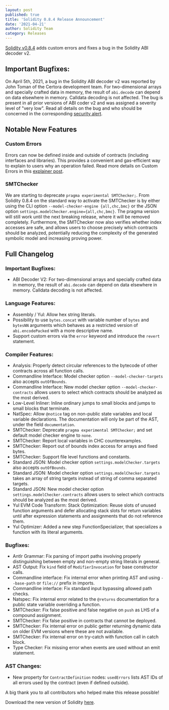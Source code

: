 ```yaml
---
layout: post
published: true
title: 'Solidity 0.8.4 Release Announcement'
date: '2021-04-21'
author: Solidity Team
category: Releases
---
```


[Solidity v0.8.4](https://github.com/ethereum/solidity/releases/tag/v0.8.4) adds custom errors and fixes a bug in the Solidity ABI decoder v2.

## Important Bugfixes:

On April 5th, 2021, a bug in the Solidity ABI decoder v2 was reported by John Toman of the Certora development team. For two-dimensional arrays and specially crafted data in memory, the result of ``abi.decode`` can depend on data elsewhere in memory. Calldata decoding is not affected. The bug is present in all prior versions of ABI coder v2 and was assigned a severity level of "very low". Read all details on the bug and who should be concerned in the corresponding [security alert](https://blog.soliditylang.org/2021/04/21/decoding-from-memory-bug).

## Notable New Features

### Custom Errors

Errors can now be defined inside and outside of contracts (including interfaces and libraries). This provides a convenient
and gas-efficient way to explain to users why an operation failed. Read more details on Custom Errors in this [explainer post](https://blog.soliditylang.org/2021/04/21/custom-errors/).

### SMTChecker

We are starting to deprecate ``pragma experimental SMTChecker;``. From Solidity 0.8.4 on the standard way to activate the SMTChecker is by either using the
CLI option ``--model-checker-engine {all,chc,bmc}`` or the JSON option ``settings.modelChecker.engine={all,chc,bmc}``. The pragma version will still work
until the next breaking release, where it will be removed completely.
Furthermore, the SMTChecker now also verifies whether index accesses are safe, and allows users to choose precisely which contracts should be analyzed,
potentially reducing the complexity of the generated symbolic model and increasing proving power.

## Full Changelog

### Important Bugfixes:
 * ABI Decoder V2: For two-dimensional arrays and specially crafted data in memory, the result of ``abi.decode`` can depend on data elsewhere in memory. Calldata decoding is not affected.


### Language Features:
 * Assembly / Yul: Allow hex string literals.
 * Possibility to use ``bytes.concat`` with variable number of ``bytes`` and ``bytesNN`` arguments which behaves as a restricted version of `abi.encodePacked` with a more descriptive name.
 * Support custom errors via the ``error`` keyword and introduce the ``revert`` statement.

### Compiler Features:
 * Analysis: Properly detect circular references to the bytecode of other contracts across all function calls.
 * Commandline Interface: Model checker option ``--model-checker-targets`` also accepts ``outOfBounds``.
 * Commandline Interface: New model checker option ``--model-checker-contracts`` allows users to select which contracts should be analyzed as the most derived.
 * Low-Level Inliner: Inline ordinary jumps to small blocks and jumps to small blocks that terminate.
 * NatSpec: Allow ``@notice`` tag on non-public state variables and local variable declarations. The documentation will only be part of the AST, under the field ``documentation``.
 * SMTChecker: Deprecate ``pragma experimental SMTChecker;`` and set default model checker engine to ``none``.
 * SMTChecker: Report local variables in CHC counterexamples.
 * SMTChecker: Report out of bounds index access for arrays and fixed bytes.
 * SMTChecker: Support file level functions and constants.
 * Standard JSON: Model checker option ``settings.modelChecker.targets`` also accepts ``outOfBounds``.
 * Standard JSON: Model checker option ``settings.modelChecker.targets`` takes an array of string targets instead of string of comma separated targets.
 * Standard JSON: New model checker option ``settings.modelChecker.contracts`` allows users to select which contracts should be analyzed as the most derived.
 * Yul EVM Code Transform: Stack Optimization: Reuse slots of unused function arguments and defer allocating stack slots for return variables until after expression statements and assignments that do not reference them.
 * Yul Optimizer: Added a new step FunctionSpecializer, that specializes a function with its literal arguments.


### Bugfixes:
 * Antlr Grammar: Fix parsing of import paths involving properly distinguishing between empty and non-empty string literals in general.
 * AST Output: Fix ``kind`` field of ``ModifierInvocation`` for base constructor calls.
 * Commandline interface: Fix internal error when printing AST and using ``--base-path`` or ``file://`` prefix in imports.
 * Commandline interface: Fix standard input bypassing allowed path checks.
 * Natspec: Fix internal error related to the `@returns` documentation for a public state variable overriding a function.
 * SMTChecker: Fix false positive and false negative on ``push`` as LHS of a compound assignment.
 * SMTChecker: Fix false positive in contracts that cannot be deployed.
 * SMTChecker: Fix internal error on public getter returning dynamic data on older EVM versions where these are not available.
 * SMTChecker: Fix internal error on try-catch with function call in catch block.
 * Type Checker: Fix missing error when events are used without an emit statement.


### AST Changes:
 * New property for ``ContractDefinition`` nodes: ``usedErrors`` lists AST IDs of all errors used by the contract (even if defined outside).


A big thank you to all contributors who helped make this release possible!

Download the new version of Solidity [here](https://github.com/ethereum/solidity/releases/tag/v0.8.4).

